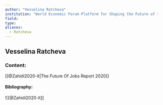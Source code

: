 ```yaml
---
author: "Vesselina Ratcheva"
institution: "World Economic Forum Platform for Shaping the Future of the New Economy and Society"
field:
type:
aliases:
  - Ratcheva
---
```


## Vesselina Ratcheva

### Content:
[[@Zahidi2020-lt|The Future Of Jobs Report 2020]]

#### Bibliography:

![[@Zahidi2020-lt]]